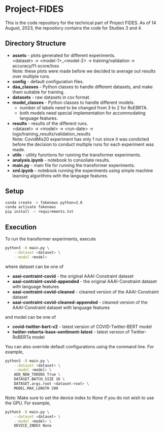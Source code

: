 # Project-FIDES

This is the code repository for the technical part of Project FIDES. As of 14 August, 2023, the repository contains the code for Studies 3 and 4.

## Directory Structure

- <b>assets</b> - plots generated for different experiments. <br>
\<dataset> -> \<model-1>_\<model-2> -> training/validation -> accuracy/f1-score/loss <br>
Note: these plots were made before we decided to average out results over multiple runs.
- <b>config</b> - default configuration files.
- <b>daa_classes</b> - Python classes to handle different datasets, and make them suitable for training.
- <b>datasets</b> - raw datasets in csv format.
- <b>model_classes</b> - Python classes to handle different models.
    - number of labels need to be changed from 3 to 2 for RoEBRTA.
    - both models need special implementation for accommodating language features.
- <b>results</b> - results of the different runs. <br>
\<dataset> -> \<model> -> \<run-date> -> logs/training_results/validation_results <br>
Note: CovidMis20 experiment has only 1 run since it was condicted before the decision to conduct multiple runs for each experiment was made. 
- <b>utils</b> - utility functions for running the transformer experiments.
- <b>analysis.ipynb</b> - notebook to consoliate results.
- <b>main.py</b> - main file for running the transformer experiments.
- <b>xml.ipynb</b> - notebook running the experiments using simple machine learning algorithms with the language features.

## Setup

```bash
conda create -n fakenews python=3.8
conda activate fakenews
pip install -r requirements.txt
```

## Execution

To run the transformer experiments, execute
```bash
python3 -B main.py \
    --dataset <dataset> \
    --model <model>
```

where dataset can be one of
- <b>aaai-contraint-covid</b> - the original AAAI-Constraint dataset
- <b>aaai-contraint-covid-appended</b> - the original AAAI-Constraint dataset with language features
- <b>aaai-contraint-covid-cleaned</b> - cleaned version of the AAAI-Constraint dataset
- <b>aaai-contraint-covid-cleaned-appended</b> - cleaned version of the AAAI-Constraint dataset with language features

and model can be one of
- <b>covid-twitter-bert-v2</b> - latest version of COVID-Twitter-BERT model
- <b>twiiter-roberta-base-sentiment-latest</b> - latest version of Twitter-RoBERTa model

You can also override default configurations using the command line. For example,
```bash
python3 -B main.py \
    --dataset <dataset> \
    --model <model> \
    ADD_NEW_TOKENS True \
    DATASET.BATCH_SIZE 16 \
    DATASET.args.root <dataset-root> \
    MODEL.MAX_LENGTH 200
```

Note: Make sure to set the device index to <i>None</i> if you do not wish to use the GPU. For example,
```bash
python3 -B main.py \
    --dataset <dataset> \
    --model <model> \
    DEVICE_INDEX None
```
